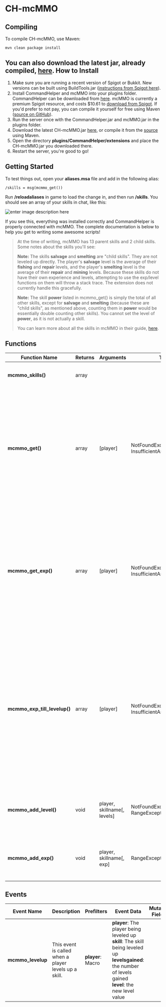 CH-mcMMO
========
Compiling
---------
To compile CH-mcMMO, use Maven:

    mvn clean package install
You can also download the latest jar, already compiled, [here](https://dl.dropboxusercontent.com/u/8521871/hosted/builds/CH-mcMMO/CH-mcMMO-0.0.2.jar).
How to Install
---------
 1. Make sure you are running a recent version of Spigot or Bukkit.  New versions can be built using BuildTools.jar ([instructions from Spigot here](http://www.spigotmc.org/wiki/buildtools/)).
 2. Install CommandHelper and mcMMO into your plugins folder.  CommandHelper can be downloaded from [here](http://builds.enginehub.org/job/commandhelper/last-successful?branch=master).  mcMMO is currently a premium Spigot resource, and costs $10.61 to [download from Spigot](http://www.spigotmc.org/resources/mcmmo.2445/).  If you'd prefer to not pay, you can compile it yourself for free using Maven ([source on GitHub](https://github.com/mcMMO-Dev/mcMMO)).
 3. Run the server once with the CommandHelper.jar and mcMMO.jar in the plugins folder.
 4. Download the latest CH-mcMMO.jar [here](https://dl.dropboxusercontent.com/u/8521871/hosted/builds/CH-mcMMO/CH-mcMMO-0.0.2.jar), or compile it from the [source](https://github.com/gfrung4/CH-mcMMO/) using Maven.
 4. Open the directory **plugins/CommandHelper/extensions** and place the CH-mcMMO.jar you downloaded there.
 5. Restart the server, you're good to go!

Getting Started
---------
To test things out, open your **aliases.msa** file and add in the following alias:

    /skills = msg(mcmmo_get())
Run **/reloadaliases** in game to load the change in, and then run **/skills**.  You should see an array of your skills in chat, like this:

![enter image description here](https://dl.dropboxusercontent.com/u/8521871/hosted/github/chatSample.png)

If you see this, everything was installed correctly and CommandHelper is properly connected with mcMMO.  The complete documentation is below to help you get to writing some awesome scripts!

> At the time of writing, mcMMO has 13 parent skills and 2 child skills.  Some notes about the skills you'll see:
> 
> **Note:** The skills **salvage** and **smelting** are "child skills".  They are not leveled up directly.  The player's **salvage** level is the average of their **fishing** and **repair** levels, and the player's **smelting** level is the average of their **repair** and **mining** levels.  Because these skills do not have their own experience and levels, attempting to use the exp/level functions on them will throw a stack trace.  The extension does not currently handle this gracefully.
> 
> **Note:** The skill **power** listed in mcmmo_get() is simply the total of all other skills, except for **salvage** and **smelting** (because these are "child skills", as mentioned above, counting them in **power** would be essentially double counting other skills).  You cannot set the level of **power**, as it is not actually a skill.
> 
> You can learn more about all the skills in mcMMO in their guide, [here](https://github.com/mcMMO-Dev/mcMMO/wiki/Skills).


Functions
---------
Function Name|Returns|Arguments|Throws|Description|Since|Restricted
--------|---|------|-------|---|---|---
**mcmmo_skills()**|array|||Return an array of possible skills.|3.3.1|No
**mcmmo_get()**|array|[player]|NotFoundException<br> InsufficientArgumentsException|Return an associative array of skills by either the current player or the given player. Will throw an exception if the player has not joined the server since McMMO was installed.|3.3.1|Yes
**mcmmo_get_exp()**|array|[player]|NotFoundException<br> InsufficientArgumentsException|Return an associative array of skill experience by either the current player or the given player. Will throw an exception if the player has not joined the server since McMMO was installed.|3.3.1|Yes
**mcmmo_exp_till_levelup()**|array|[player]|NotFoundException<br> InsufficientArgumentsException|Return an associative array of skill experience needed to achieve the next skill level by either the current player or the given player. Will throw an exception if the player has not joined the server since McMMO was installed.|3.3.1|Yes
**mcmmo_add_level()**|void|player, skillname[, levels]|NotFoundException<br>RangeException|Add levels to a given skill for a given player. If levels isn't given, 1 is used.|3.3.1|Yes
**mcmmo_add_exp()**|void|player, skillname[, exp]|RangeException|Add exp to a given skill for a given player. If exp isn't given, 1 is used.|3.3.1|Yes

Events
---------
Event Name|Description|Prefilters|Event Data|Mutable Fields|Since
--------|---|------|-------|---|---
**mcmmo_levelup**|This event is called when a player levels up a skill.|**player**: Macro|**player**: The player being leveled up<br>**skill**: The skill being leveled up<br>**levelsgained**: the number of levels gained<br>**level**: the new level value||3.3.1

